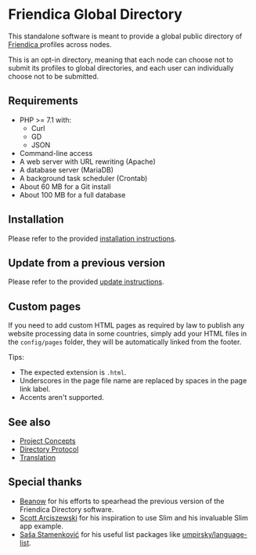 # Friendica Global Directory

This standalone software is meant to provide a global public directory of [Friendica ](https://github.com/friendica/friendica) profiles across nodes.

This is an opt-in directory, meaning that each node can choose not to submit its profiles to global directories, and each user can individually choose not to be submitted.

## Requirements

- PHP >= 7.1 with:
    - Curl
    - GD
    - JSON
- Command-line access
- A web server with URL rewriting (Apache)
- A database server (MariaDB)
- A background task scheduler (Crontab)
- About 60 MB for a Git install
- About 100 MB for a full database

## Installation

Please refer to the provided [installation instructions](INSTALL.md).

## Update from a previous version

Please refer to the provided [update instructions](UPDATE.md).

## Custom pages

If you need to add custom HTML pages as required by law to publish any website processing data in some countries, simply add your HTML files in the `config/pages` folder, they will be automatically linked from the footer.

Tips:
- The expected extension is `.html`.
- Underscores in the page file name are replaced by spaces in the page link label.
- Accents aren't supported.

## See also

- [Project Concepts](docs/Concepts.md)
- [Directory Protocol](docs/Protocol.md)
- [Translation](docs/Translation.md)

## Special thanks

- [Beanow](https://github.com/Beanow) for his efforts to spearhead the previous version of the Friendica Directory software.
- [Scott Arciszewski](https://github.com/paragonie-scott) for his inspiration to use Slim and his invaluable Slim app example.
- [Saša Stamenković](https://github.com/umpirsky) for his useful list packages like [umpirsky/language-list](https://github.com/umpirsky/language-list).